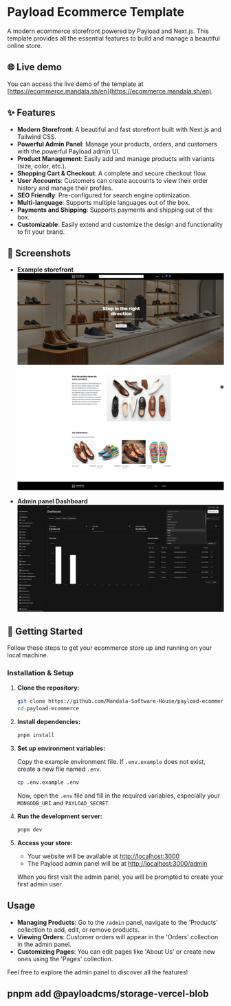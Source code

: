 # Payload Ecommerce Template

A modern ecommerce storefront powered by Payload and Next.js. This template provides all the essential features to build and manage a beautiful online store.

## 🌐 Live demo

You can access the live demo of the template at [https://ecommerce.mandala.sh/en](https://ecommerce.mandala.sh/en).

## ✨ Features

- **Modern Storefront**: A beautiful and fast storefront built with Next.js and Tailwind CSS.
- **Powerful Admin Panel**: Manage your products, orders, and customers with the powerful Payload admin UI.
- **Product Management**: Easily add and manage products with variants (size, color, etc.).
- **Shopping Cart & Checkout**: A complete and secure checkout flow.
- **User Accounts**: Customers can create accounts to view their order history and manage their profiles.
- **SEO Friendly**: Pre-configured for search engine optimization.
- **Multi-language**: Supports multiple languages out of the box.
- **Payments and Shipping**: Supports payments and shipping out of the box.
- **Customizable**: Easily extend and customize the design and functionality to fit your brand.

## 📸 Screenshots

- **Example storefront**
  ![Example storefront](./public/storefront.png)

- **Admin panel Dashboard**
  ![Admin panel Dashboard](./public/admin-dashboard.png)

## 🚀 Getting Started

Follow these steps to get your ecommerce store up and running on your local machine.

### Installation & Setup

1.  **Clone the repository:**

    ```bash
    git clone https://github.com/Mandala-Software-House/payload-ecommerce-template.git
    cd payload-ecommerce
    ```

2.  **Install dependencies:**

    ```bash
    pnpm install
    ```

3.  **Set up environment variables:**

    Copy the example environment file. If `.env.example` does not exist, create a new file named `.env`.

    ```bash
    cp .env.example .env
    ```

    Now, open the `.env` file and fill in the required variables, especially your `MONGODB_URI` and `PAYLOAD_SECRET`.

4.  **Run the development server:**

    ```bash
    pnpm dev
    ```

5.  **Access your store:**
    - Your website will be available at [http://localhost:3000](http://localhost:3000)
    - The Payload admin panel will be at [http://localhost:3000/admin](http://localhost:3000/admin)

    When you first visit the admin panel, you will be prompted to create your first admin user.

## Usage

- **Managing Products**: Go to the `/admin` panel, navigate to the 'Products' collection to add, edit, or remove products.
- **Viewing Orders**: Customer orders will appear in the 'Orders' collection in the admin panel.
- **Customizing Pages**: You can edit pages like 'About Us' or create new ones using the 'Pages' collection.

Feel free to explore the admin panel to discover all the features!

## pnpm add @payloadcms/storage-vercel-blob
